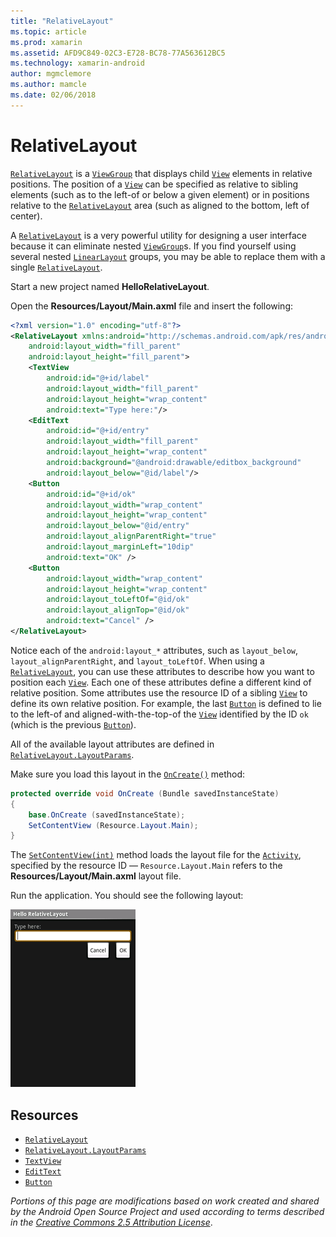 ```yaml
---
title: "RelativeLayout"
ms.topic: article
ms.prod: xamarin
ms.assetid: AFD9C849-02C3-E728-BC78-77A563612BC5
ms.technology: xamarin-android
author: mgmclemore
ms.author: mamcle
ms.date: 02/06/2018
---
```


# RelativeLayout

[`RelativeLayout`](https://developer.xamarin.com/api/type/Android.Widget.RelativeLayout/)
is a
[`ViewGroup`](https://developer.xamarin.com/api/type/Android.Views.ViewGroup/) that displays child
[`View`](https://developer.xamarin.com/api/type/Android.Views.View/)
elements in relative positions. The position of a
[`View`](https://developer.xamarin.com/api/type/Android.Views.View/) can
be specified as relative to sibling elements (such as to the left-of or
below a given element) or in positions relative to the
[`RelativeLayout`](https://developer.xamarin.com/api/type/Android.Widget.RelativeLayout/)
area (such as aligned to the bottom, left of center).

A [`RelativeLayout`](https://developer.xamarin.com/api/type/Android.Widget.RelativeLayout/)
is a very powerful utility for designing a user interface because it
can eliminate nested
[`ViewGroup`](https://developer.xamarin.com/api/type/Android.Views.ViewGroup/)s. If you find
yourself using several nested
[`LinearLayout`](https://developer.xamarin.com/api/type/Android.Widget.LinearLayout/)
groups, you may be able to replace them with a single
[`RelativeLayout`](https://developer.xamarin.com/api/type/Android.Widget.RelativeLayout/).

Start a new project named **HelloRelativeLayout**.

Open the **Resources/Layout/Main.axml** file and insert the following:

```xml
<?xml version="1.0" encoding="utf-8"?>
<RelativeLayout xmlns:android="http://schemas.android.com/apk/res/android"
    android:layout_width="fill_parent"
    android:layout_height="fill_parent">
    <TextView
        android:id="@+id/label"
        android:layout_width="fill_parent"
        android:layout_height="wrap_content"
        android:text="Type here:"/>
    <EditText
        android:id="@+id/entry"
        android:layout_width="fill_parent"
        android:layout_height="wrap_content"
        android:background="@android:drawable/editbox_background"
        android:layout_below="@id/label"/>
    <Button
        android:id="@+id/ok"
        android:layout_width="wrap_content"
        android:layout_height="wrap_content"
        android:layout_below="@id/entry"
        android:layout_alignParentRight="true"
        android:layout_marginLeft="10dip"
        android:text="OK" />
    <Button
        android:layout_width="wrap_content"
        android:layout_height="wrap_content"
        android:layout_toLeftOf="@id/ok"
        android:layout_alignTop="@id/ok"
        android:text="Cancel" />
</RelativeLayout>
```

Notice each of the `android:layout_*` attributes, such as
`layout_below`, `layout_alignParentRight`, and `layout_toLeftOf`.
When using a
[`RelativeLayout`](https://developer.xamarin.com/api/type/Android.Widget.RelativeLayout/), you can
use these attributes to describe how you want to position each
[`View`](https://developer.xamarin.com/api/type/Android.Views.View/). Each one of these attributes
define a different kind of relative position. Some attributes use the
resource ID of a sibling
[`View`](https://developer.xamarin.com/api/type/Android.Views.View/) to define its own relative
position. For example, the last
[`Button`](https://developer.xamarin.com/api/type/Android.Widget.Button/) is defined to lie to the
left-of and aligned-with-the-top-of the
[`View`](https://developer.xamarin.com/api/type/Android.Views.View/) identified by the ID `ok`
(which is the previous
[`Button`](https://developer.xamarin.com/api/type/Android.Widget.Button/)).

All of the available layout attributes are defined in
[`RelativeLayout.LayoutParams`](https://developer.xamarin.com/api/type/Android.Widget.RelativeLayout+LayoutParams/).

Make sure you load this layout in the
[`OnCreate()`](https://developer.xamarin.com/api/member/Android.App.Activity.OnCreate/p/Android.OS.Bundle/)
method:

```csharp
protected override void OnCreate (Bundle savedInstanceState)
{
    base.OnCreate (savedInstanceState);
    SetContentView (Resource.Layout.Main);
}
```

The [`SetContentView(int)`](https://developer.xamarin.com/api/member/Android.App.Activity.SetContentView/p/System.Int32/)
method loads the layout file for the
[`Activity`](https://developer.xamarin.com/api/type/Android.App.Activity/), specified by the
resource ID &mdash; `Resource.Layout.Main` refers to the
**Resources/Layout/Main.axml** layout file.

Run the application. You should see the following layout:

[![Screenshot of a relative layout with a TextView, EditText, and two buttons](relative-layout-images/helloviews2.png)](relative-layout-images/helloviews2.png)


## Resources

-   [`RelativeLayout`](https://developer.xamarin.com/api/type/Android.Widget.RelativeLayout/)
-   [`RelativeLayout.LayoutParams`](https://developer.xamarin.com/api/type/Android.Widget.RelativeLayout+LayoutParams/)
-   [`TextView`](https://developer.xamarin.com/api/type/Android.Widget.TextView/)
-   [`EditText`](https://developer.xamarin.com/api/type/Android.Widget.EditText/)
-   [`Button`](https://developer.xamarin.com/api/type/Android.Widget.Button/)


*Portions of this page are modifications based on work created and shared by the
Android Open Source Project and used according to terms described in the*
[*Creative Commons 2.5 Attribution License*](http://creativecommons.org/licenses/by/2.5/).
